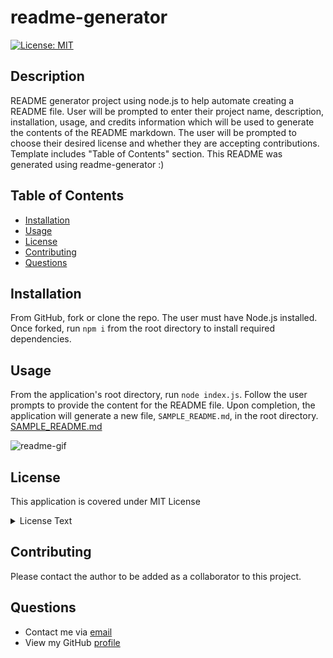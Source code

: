 # readme-generator

  [![License: MIT](https://img.shields.io/badge/License-MIT-yellow.svg)](https://opensource.org/licenses/MIT)

  ## Description
  README generator project using node.js to help automate creating a README file. User will be prompted to enter their project name, description, installation, usage, and credits information which will be used to generate the contents of the README markdown. The user will be prompted to choose their desired license and whether they are accepting contributions. Template includes "Table of Contents" section. This README was generated using readme-generator :) 

  ## Table of Contents
  * [Installation](#Installation)
  * [Usage](#Usage)
  * [License](#license)
  * [Contributing](#Contributing)
  * [Questions](#Questions)

  ## Installation
  From GitHub, fork or clone the repo. The user must have Node.js installed. Once forked, run `npm i` from the root directory to install required dependencies.

  ## Usage
  From the application's root directory, run `node index.js`. Follow the user prompts to provide the content for the README file. Upon completion, the application will generate a new file, `SAMPLE_README.md`, in the root directory. [SAMPLE_README.md](./assets/SAMPLE_README.md)

  ![readme-gif](./assets/images/samplereadmedemo.gif)
  
  ## License
  This application is covered under MIT License
  <details>
    <summary>
      License Text
    </summary> 
 
  Copyright (c) 2022 test User
  Permission is hereby granted, free of charge, to any person obtaining a copy
  of this software and associated documentation files (the "Software"), to deal
  in the Software without restriction, including without limitation the rights
  to use, copy, modify, merge, publish, distribute, sublicense, and/or sell
  copies of the Software, and to permit persons to whom the Software is
  furnished to do so, subject to the following conditions:
        
  The above copyright notice and this permission notice shall be included in all
  copies or substantial portions of the Software.
        
  THE SOFTWARE IS PROVIDED "AS IS", WITHOUT WARRANTY OF ANY KIND, EXPRESS OR
  IMPLIED, INCLUDING BUT NOT LIMITED TO THE WARRANTIES OF MERCHANTABILITY,
  FITNESS FOR A PARTICULAR PURPOSE AND NONINFRINGEMENT. IN NO EVENT SHALL THE
  AUTHORS OR COPYRIGHT HOLDERS BE LIABLE FOR ANY CLAIM, DAMAGES OR OTHER
  LIABILITY, WHETHER IN AN ACTION OF CONTRACT, TORT OR OTHERWISE, ARISING FROM,
  OUT OF OR IN CONNECTION WITH THE SOFTWARE OR THE USE OR OTHER DEALINGS IN THE
  SOFTWARE.

  </details>
  

  ## Contributing
  Please contact the author to be added as a collaborator to this project.

  ## Questions
  * Contact me via [email](mailto:test@gmail.com)
  * View my GitHub [profile](http://www.github.com/undefined)

